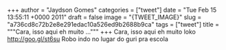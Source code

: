 
+++
author = "Jaydson Gomes"
categories = ["tweet"]
date = "Tue Feb 15 13:55:11 +0000 2011"
draft = false
image = "{TWEET_IMAGE}"
slug = "a736cd8c72b2e8e291edac10a526ed9b2688b9ca"
tags = ["tweet"]
title = """Cara, isso aqui eh muito ..."""
+++
Cara, isso aqui eh muito loko http://goo.gl/st6su Robo indo no lugar do guri pra escola

